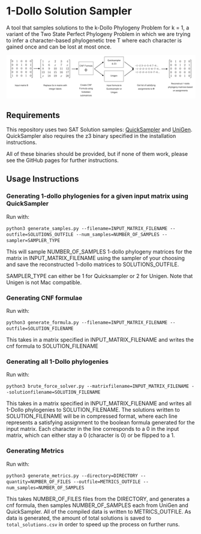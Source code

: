 # 1-Dollo Solution Sampler

A tool that samples solutions to the k-Dollo Phylogeny Problem for k = 1, a variant of the Two State Perfect Phylogeny Problem in which we are trying to infer a character-based phylogenetic tree T where each character is gained once and can be lost at most once.

![](figures/pipeline_figure.png)

## Requirements

This repository uses two SAT Solution samples: [QuickSampler](https://github.com/RafaelTupynamba/quicksampler) and [UniGen](https://bitbucket.org/kuldeepmeel/unigen/src/master/). QuickSampler also requires the z3 binary specified in the installation instructions.

All of these binaries should be provided, but if none of them work, please see the GitHub pages for further instructions.

## Usage Instructions

### Generating 1-dollo phylogenies for a given input matrix using QuickSampler

Run with:

```
python3 generate_samples.py --filename=INPUT_MATRIX_FILENAME --outfile=SOLUTIONS_OUTFILE --num_samples=NUMBER_OF_SAMPLES --sampler=SAMPLER_TYPE
```

This will sample NUMBER_OF_SAMPLES 1-dollo phylogeny matrices for the matrix in INPUT_MATRIX_FILENAME using the sampler of your choosing and save the reconstructed 1-dollo matrices to SOLUTIONS_OUTFILE.

SAMPLER_TYPE can either be 1 for Quicksampler or 2 for Unigen. Note that Unigen is not Mac compatible.

### Generating CNF formulae

Run with:

```
python3 generate_formula.py --filename=INPUT_MATRIX_FILENAME --outfile=SOLUTION_FILENAME
```

This takes in a matrix specified in INPUT_MATRIX_FILENAME and writes the cnf formula to SOLUTION_FILENAME

### Generating all 1-Dollo phylogenies

Run with:

```
python3 brute_force_solver.py --matrixfilename=INPUT_MATRIX_FILENAME --solutionfilename=SOLUTION_FILENAME
```

This takes in a matrix specified in INPUT_MATRIX_FILENAME and writes all 1-Dollo phylogenies to SOLUTION_FILENAME. The solutions written to SOLUTION_FILENAME will be in compressed format, where each line represents a satisfying assignment to the boolean formula generated for the input matrix. Each character in the line corresponds to a 0 in the input matrix, which can either stay a 0 (character is 0) or be flipped to a 1.

### Generating Metrics

Run with:

```
python3 generate_metrics.py --directory=DIRECTORY --quantity=NUMBER_OF_FILES --outfile=METRICS_OUTFILE --num_samples=NUMBER_OF_SAMPLES
```

This takes NUMBER_OF_FILES files from the DIRECTORY, and generates a cnf formula, then samples NUMBER_OF_SAMPLES each from UniGen and QuickSampler. All of the compiled data is written to METRICS_OUTFILE. As data is generated, the amount of total solutions is saved to `total_solutions.csv` in order to speed up the process on further runs.